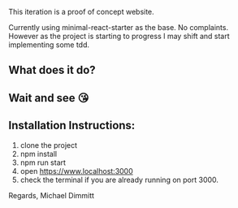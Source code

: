 This iteration is a proof of concept website. 

Currently using minimal-react-starter as the base. No complaints. 
<br>However as the project is starting to progress I may shift and start implementing some tdd.</br>

## What does it do?
## Wait and see 😘

## Installation Instructions:
1) clone the project
2) npm install
3) npm run start
4) open https://www.localhost:3000
5) check the terminal if you are already running on port 3000.

Regards, Michael Dimmitt
